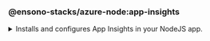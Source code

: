 <!-- markdownlint-disable MD041 -->
### @ensono-stacks/azure-node:app-insights

<details>
<summary>Installs and configures App Insights in your NodeJS app.</summary>

This generator will add and configure [applicationinsights](https://www.npmjs.com/package/applicationinsights) npm package for you.

## Prerequisites


- Requires a NodeJs server for application insights to hook into.

:::tip

Use the [@nrwl/next:custom-server](https://nx.dev/packages/next/generators/custom-server) generator which will have been added to your workspace by [@ensono-stacks/workspace`](../workspace/plugin-information.md) to generate your NodeJS server!

:::

- It requires the APPLICATIONINSIGHTS_CONNECTION_STRING environment variable to be set.

:::warning

There is a known issue with the [`@nrwl/next:custom-server`](https://nx.dev/packages/next/generators/custom-server) impacting _customServerTarget_ when typescript libraries are present in the monorepo. Please check the following [Github Issue](https://github.com/nrwl/nx/issues/12032) for the status of this issue.

:::

## Usage

```bash
nx generate @ensono-stacks/azure-node:app-insights
```

### Command line arguments

The following command line arguments are available:

| Option            | Description                                               | Type      | 
| ---               | --------------------------------------------------------- | ---       | 
| --project         | Target project name.                                      | string    | 
| --appInsightsKey  | The env variable that stores the app insights key.        | string    | 
| --server          | Path to custom server file inside the project.            | string    | 

### Generator Output

- Adds `applicationinsights` dependency in `package.json`.
- Extends `main()` function in the server file to initialise and configure app insights.

</details>
